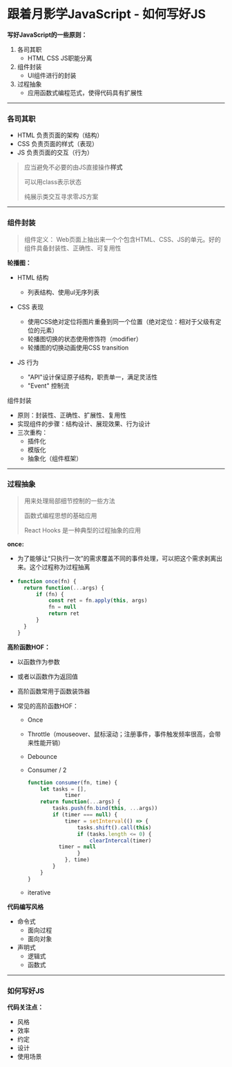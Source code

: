 # 跟着月影学JavaScript - 如何写好JS



**写好JavaScript的一些原则：**

1. 各司其职
   - HTML CSS JS职能分离
2. 组件封装
   - UI组件进行的封装
3. 过程抽象
   - 应用函数式编程范式，使得代码具有扩展性



---

### 各司其职

- HTML 负责页面的架构（结构）
- CSS 负责页面的样式（表现）
- JS 负责页面的交互（行为）



> 应当避免不必要的由JS直接操作**样式**
>
> 可以用class表示状态
>
> 纯展示类交互寻求零JS方案



---

### 组件封装

> 组件定义： Web页面上抽出来一个个包含HTML、CSS、JS的单元。好的组件具备封装性、正确性、可复用性



**轮播图：**

- HTML 结构
    - 列表结构、使用ul无序列表

- CSS 表现
    - 使用CSS绝对定位将图片重叠到同一个位置（绝对定位：相对于父级有定位的元素）
    - 轮播图切换的状态使用修饰符（modifier）
    - 轮播图的切换动画使用CSS transition
- JS  行为
    - "API"设计保证原子结构，职责单一，满足灵活性
    - "Event" 控制流



组件封装

- 原则：封装性、正确性、扩展性、复用性
- 实现组件的步骤：结构设计、展现效果、行为设计
- 三次重构：
  - 插件化
  - 模版化
  - 抽象化（组件框架）



---

### 过程抽象

> 用来处理局部细节控制的一些方法
>
> 函数式编程思想的基础应用
>
> React Hooks 是一种典型的过程抽象的应用



**once:**

- 为了能够让“只执行一次”的需求覆盖不同的事件处理，可以把这个需求剥离出来。这个过程称为过程抽离

- ```js
  function once(fn) {
  	return function(...args) {
  		if (fn) {
  			const ret = fn.apply(this, args)
  			fn = null
  			return ret
  		}
  	}
  }
  ```

  

**高阶函数HOF：**

- 以函数作为参数
- 或者以函数作为返回值
- 高阶函数常用于函数装饰器
- 常见的高阶函数HOF：

  - Once

  - Throttle（mouseover、鼠标滚动；注册事件，事件触发频率很高，会带来性能开销）

  - Debounce

  - Consumer / 2

    ```js
    function consumer(fn, time) {
    	let tasks = [],
    			timer
    	return function(...args) {
    		tasks.push(fn.bind(this, ...args))
    		if (timer === null) {
    			timer = setInterval(() => {
    				tasks.shift().call(this)
    				if (tasks.length <= 0) {
    					clearIntercal(timer)
              timer = null	
    				}
    			}, time)
    		}
    	}	
    }
    ```

  - iterative




 **代码编写风格**

- 命令式
  - 面向过程
  - 面向对象
- 声明式
  - 逻辑式
  - 函数式

---

### 如何写好JS



**代码关注点：**

- 风格
- 效率
- 约定
- 设计
- 使用场景
